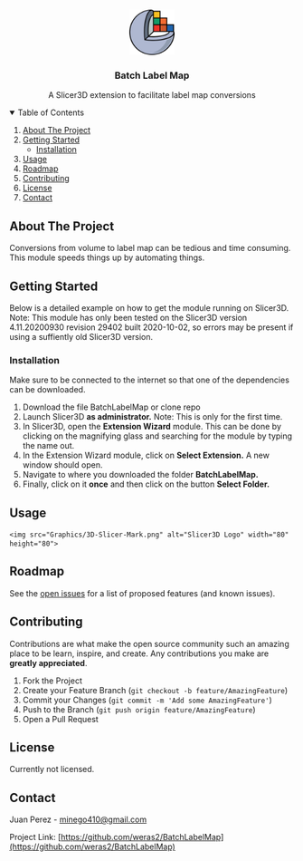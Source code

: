 <!--
*** Thanks for checking out the Best-README-Template. If you have a suggestion
*** that would make this better, please fork the repo and create a pull request
*** or simply open an issue with the tag "enhancement".
*** Thanks again! Now go create something AMAZING! :D
-->



<!-- PROJECT SHIELDS -->
<!--
*** I'm using markdown "reference style" links for readability.
*** Reference links are enclosed in brackets [ ] instead of parentheses ( ).
*** See the bottom of this document for the declaration of the reference variables
*** for contributors-url, forks-url, etc. This is an optional, concise syntax you may use.
*** https://www.markdownguide.org/basic-syntax/#reference-style-links
-->


<!-- PROJECT LOGO -->
<br />
<p align="center">
    <img src="Graphics/3D-Slicer-Mark.png" alt="Slicer3D Logo" width="80" height="80">

  <h3 align="center">Batch Label Map</h3>

  <p align="center">
    A Slicer3D extension to facilitate label map conversions
  </p>
</p>



<!-- TABLE OF CONTENTS -->
<details open="open">
  <summary>Table of Contents</summary>
  <ol>
    <li>
      <a href="#about-the-project">About The Project</a>
    </li>
    <li>
      <a href="#getting-started">Getting Started</a>
      <ul>
        <li><a href="#installation">Installation</a></li>
      </ul>
    </li>
    <li><a href="#usage">Usage</a></li>
    <li><a href="#roadmap">Roadmap</a></li>
    <li><a href="#contributing">Contributing</a></li>
    <li><a href="#license">License</a></li>
    <li><a href="#contact">Contact</a></li>
  </ol>
</details>



<!-- ABOUT THE PROJECT -->
## About The Project

Conversions from volume to label map can be tedious and time consuming. This module speeds things up by automating things.



<!-- GETTING STARTED -->
## Getting Started

Below is a detailed example on how to get the module running on Slicer3D. Note: This module has only been tested on the Slicer3D version 4.11.20200930 revision 29402 built 2020-10-02, so errors may be present if using a suffiently old Slicer3D version. 

### Installation

Make sure to be connected to the internet so that one of the dependencies can be downloaded.

1. Download the file BatchLabelMap or clone repo 
2. Launch Slicer3D **as administrator.** Note: This is only for the first time.
3. In Slicer3D, open the **Extension Wizard** module. This can be done by clicking on the magnifying glass and searching for the module by typing the name out. 
4. In the Extension Wizard module, click on **Select Extension.** A new window should open.
5. Navigate to where you downloaded the folder **BatchLabelMap.**
6. Finally, click on it **once** and then click on the button **Select Folder.**




<!-- USAGE EXAMPLES -->
## Usage

    <img src="Graphics/3D-Slicer-Mark.png" alt="Slicer3D Logo" width="80" height="80">




<!-- ROADMAP -->
## Roadmap

See the [open issues](https://github.com/weras2/BatchLabelMap/issues) for a list of proposed features (and known issues).



<!-- CONTRIBUTING -->
## Contributing

Contributions are what make the open source community such an amazing place to be learn, inspire, and create. Any contributions you make are **greatly appreciated**.

1. Fork the Project
2. Create your Feature Branch (`git checkout -b feature/AmazingFeature`)
3. Commit your Changes (`git commit -m 'Add some AmazingFeature'`)
4. Push to the Branch (`git push origin feature/AmazingFeature`)
5. Open a Pull Request



<!-- LICENSE -->
## License

Currently not licensed. 



<!-- CONTACT -->
## Contact

Juan Perez - minego410@gmail.com

Project Link: [https://github.com/weras2/BatchLabelMap](https://github.com/weras2/BatchLabelMap)









